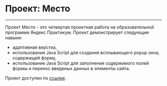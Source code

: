 # Проект: Место
---

Проект Место - это четвертая проектная работа на образовательной программе Яндекс Практикум. Проект демонстрирует следующие навыки:
- адаптивная верстка,
- использования Java Script для создания всплывающего popup окна, содержащей форму,
- использование Java Script для заполнения содержимого полей формы и перенос введеных данных в элементы сайта.

Проект доступен по [ссылке](https://gazievri.github.io/mesto/).
